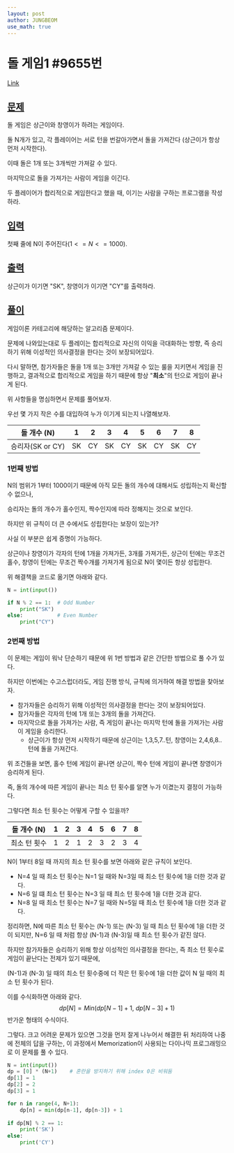 ```yaml
---
layout: post
author: JUNGBEOM
use_math: true
---
```


# 돌 게임1 #9655번

[Link](https://www.acmicpc.net/problem/9655)



## <u>문제</u>

돌 게임은 상근이와 창영이가 하려는 게임이다.

돌 N개가 있고, 각 플레이어는 서로 턴을 번갈아가면서 돌을 가져간다 (상근이가 항상 먼저 시작한다).

이때 돌은 1개 또는 3개씩만 가져갈 수 있다.

마지막으로 돌을 가져가는 사람이 게임을 이긴다.

두 플레이어가 합리적으로 게임한다고 했을 때, 이기는 사람을 구하는 프로그램을 작성하라.



## <u>입력</u>

첫째 줄에 N이 주어진다$(1<=N<=1000)$.



## <u>출력</u>

상근이가 이기면 "SK", 창영이가 이기면 "CY"를 출력하라.



## <u>풀이</u>

게임이론 카테고리에 해당하는 알고리즘 문제이다.

문제에 나와있는대로 두 플레이는 합리적으로 자신의 이익을 극대화하는 방향, 즉 승리하기 위해 이성적인 의사결정을 한다는 것이 보장되어있다.

다시 말하면, 참가자들은 돌을 1개 또는 3개만 가져갈 수 있는 룰을 지키면서 게임을 진행하고, 결과적으로 합리적으로 게임을 하기 때문에 항상 "**최소**"의 턴으로 게임이 끝나게 된다.

위 사항들을 명심하면서 문제를 풀어보자.



우선 몇 가지 작은 수를 대입하여 누가 이기게 되는지 나열해보자.

| 돌 개수 (N)      | 1    | 2    | 3    | 4    | 5    | 6    | 7    | 8    |
| ---------------- | ---- | ---- | ---- | ---- | ---- | ---- | ---- | ---- |
| 승리자(SK or CY) | SK   | CY   | SK   | CY   | SK   | CY   | SK   | CY   |



### 1번째 방법

N의 범위가 1부터 1000이기 때문에 아직 모든 돌의 개수에 대해서도 성립하는지 확신할 수 없으나,

승리자는 돌의 개수가 홀수인지, 짝수인지에 따라 정해지는 것으로 보인다.

하지만 위 규칙이 더 큰 수에서도 성립한다는 보장이 있는가?

사실 이 부분은 쉽게 증명이 가능하다.

상근이나 창영이가 각자의 턴에 1개을 가져가든, 3개를 가져가든, 상근이 턴에는 무조건 홀수, 창영이 턴에는 무조건 짝수개를 가져가게 됨으로 N이 몇이든 항상 성립한다.

위 해결책을 코드로 옮기면 아래와 같다.

```python
N = int(input())

if N % 2 == 1:	# Odd Number
    print("SK")
else:			# Even Number
    print("CY")
```



### 2번째 방법

이 문제는 게임이 워낙 단순하기 때문에 위 1번 방법과 같은 간단한 방법으로 풀 수가 있다.

하지만 이번에는 수고스럽더라도, 게임 진행 방식, 규칙에 의거하여 해결 방법을 찾아보자.

- 참가자들은 승리하기 위해 이성적인 의사결정을 한다는 것이 보장되어있다.
- 참가자들은 각자의 턴에 1개 또는 3개의 돌을 가져간다.
- 마지막으로 돌을 가져가는 사람, 즉 게임이 끝나는 마지막 턴에 돌을 가져가는 사람이 게임을 승리한다.
  - 상근이가 항상 먼저 시작하기 때문에 상근이는 1,3,5,7..턴, 창영이는 2,4,6,8..턴에 돌을 가져간다.

위 조건들을 보면, 홀수 턴에 게임이 끝나면 상근이, 짝수 턴에 게임이 끝나면 창영이가 승리하게 된다.

즉, 돌의 개수에 따른 게임이 끝나는 최소 턴 횟수를 알면 누가 이겼는지 결정이 가능하다.

그렇다면 최소 턴 횟수는 어떻게 구할 수 있을까?

| 돌 개수 (N)  | 1    | 2    | 3    | 4    | 5    | 6    | 7    | 8    |
| ------------ | ---- | ---- | ---- | ---- | ---- | ---- | ---- | ---- |
| 최소 턴 횟수 | 1    | 2    | 1    | 2    | 3    | 2    | 3    | 4    |

N이 1부터 8일 때 까지의 최소 턴 횟수를 보면 아래와 같은 규칙이 보인다.

- N=4 일 때 최소 턴 횟수는 N=1 일 때와 N=3일 때 최소 턴 횟수에 1을 더한 것과 같다.
- N=6 일 떄 최소 턴 횟수는 N=3 일 때 최소 턴 횟수에 1을 더한 것과 같다.
- N=8 일 때 최소 턴 횟수는 N=7 일 때와 N=5일 때 최소 턴 횟수에 1을 더한 것과 같다.

정리하면, N에 따른 최소 턴 횟수는 (N-1) 또는 (N-3) 일 때 최소 턴 횟수에 1을 더한 것이 되지만, N=6 일 때 처럼 항상 (N-1)과 (N-3)일 때 최소 턴 횟수가 같진 않다.

하지만 참가자들은 승리하기 위해 항상 이성적인 의사결정을 한다는, 즉 최소 턴 횟수로 게임이 끝난다는 전제가 있기 때문에,

(N-1)과 (N-3) 일 때의 최소 턴 횟수중에 더 작은 턴 횟수에 1을 더한 값이 N 일 때의 최소 턴 횟수가 된다.

이를 수식화하면 아래와 같다.
$$
dp[N] = Min(dp[N-1] + 1,\ dp[N-3] + 1)
$$
반가운 형태의 수식이다.

그렇다. 크고 어려운 문제가 있으면 그것을 먼저 잘게 나누어서 해결한 뒤 처리하여 나중에 전체의 답을 구하는, 이 과정에서 Memorization이 사용되는 다이나믹 프로그래밍으로 이 문제를 풀 수 있다.

```python
N = int(input())  
dp = [0] * (N+1)	# 혼란을 방지하기 위해 index 0은 비워둠
dp[1] = 1
dp[2] = 2
dp[3] = 1

for n in range(4, N+1):
    dp[n] = min(dp[n-1], dp[n-3]) + 1
 
if dp[N] % 2 == 1:
    print('SK')
else:
    print('CY')
```





